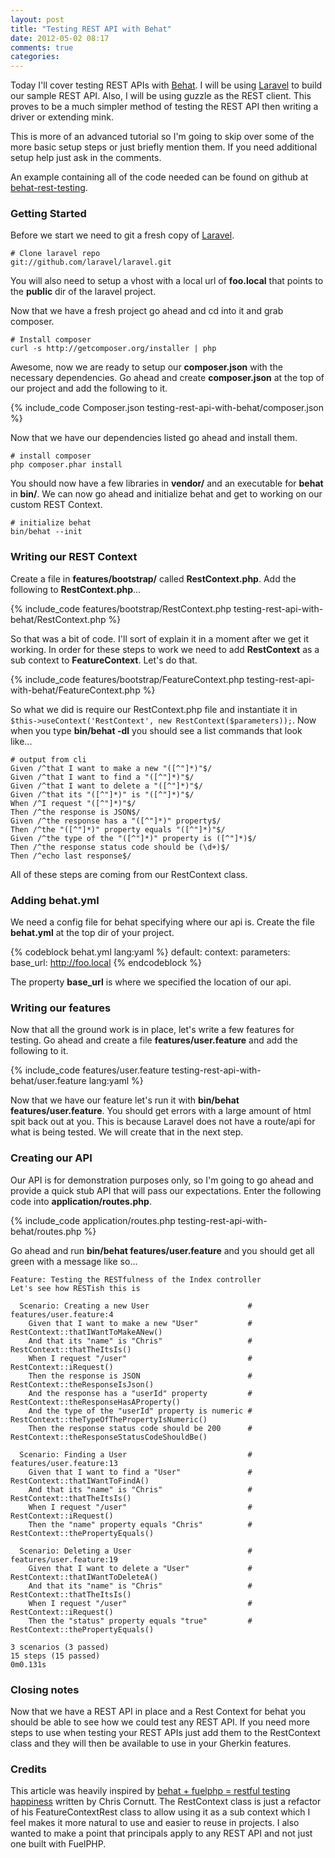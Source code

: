 ```yaml
---
layout: post
title: "Testing REST API with Behat"
date: 2012-05-02 08:17
comments: true
categories:
---
```


Today I'll cover testing REST APIs with [Behat](http://behat.org/). I will be using
[Laravel](http://laravel.com/) to build our sample REST API. Also, I will be using guzzle
as the REST client. This proves to be a much simpler method of testing the REST API then
writing a driver or extending mink.

This is more of an advanced tutorial so I'm going to skip over some of the more basic
setup steps or just briefly mention them. If you need additional setup help just ask in
the comments.

An example containing all of the code needed can be found on github at
[behat-rest-testing](https://github.com/kloy/behat-rest-testing).
<!--more-->

### Getting Started

Before we start we need to git a fresh copy of [Laravel](http://laravel.com/).

	# Clone laravel repo
	git://github.com/laravel/laravel.git

You will also need to setup a vhost with a local url of **foo.local** that points to the **public**
dir of the laravel project.

Now that we have a fresh project go ahead and cd into it and grab composer.

	# Install composer
	curl -s http://getcomposer.org/installer | php

Awesome, now we are ready to setup our **composer.json** with the necessary
dependencies. Go ahead and create **composer.json** at the top of our project and add the
following to it.

{% include_code Composer.json testing-rest-api-with-behat/composer.json %}

Now that we have our dependencies listed go ahead and install them.

	# install composer
	php composer.phar install

You should now have a few libraries in **vendor/** and an executable for **behat** in
**bin/**. We can now go ahead and initialize behat and get to working on our custom REST
Context.

	# initialize behat
	bin/behat --init

### Writing our REST Context

Create a file in **features/bootstrap/** called **RestContext.php**. Add the following to
**RestContext.php**...

{% include_code features/bootstrap/RestContext.php testing-rest-api-with-behat/RestContext.php %}

So that was a bit of code. I'll sort of explain it in a moment after we get it working. In
order for these steps to work we need to add **RestContext** as a sub context to **FeatureContext**.
Let's do that.

{% include_code features/bootstrap/FeatureContext.php testing-rest-api-with-behat/FeatureContext.php %}

So what we did is require our RestContext.php file and instantiate it in
`$this->useContext('RestContext', new RestContext($parameters));`. Now when you type
**bin/behat -dl** you should see a list commands that look like...

	# output from cli
	Given /^that I want to make a new "([^"]*)"$/
	Given /^that I want to find a "([^"]*)"$/
	Given /^that I want to delete a "([^"]*)"$/
	Given /^that its "([^"]*)" is "([^"]*)"$/
	When /^I request "([^"]*)"$/
	Then /^the response is JSON$/
	Given /^the response has a "([^"]*)" property$/
	Then /^the "([^"]*)" property equals "([^"]*)"$/
	Given /^the type of the "([^"]*)" property is ([^"]*)$/
	Then /^the response status code should be (\d+)$/
	Then /^echo last response$/

All of these steps are coming from our RestContext class.

### Adding behat.yml

We need a config file for behat specifying where our api is. Create the file **behat.yml**
at the top dir of your project.

{% codeblock behat.yml lang:yaml %}
default:
  context:
  	parameters:
    	base_url: http://foo.local
{% endcodeblock %}

The property **base_url** is where we specified the location of our api.

### Writing our features

Now that all the ground work is in place, let's write a few features for testing. Go ahead
and create a file **features/user.feature** and add the following to it.

{% include_code features/user.feature testing-rest-api-with-behat/user.feature lang:yaml %}

Now that we have our feature let's run it with **bin/behat features/user.feature**. You should
get errors with a large amount of html spit back out at you. This is because Laravel
does not have a route/api for what is being tested. We will create that in the next step.

### Creating our API

Our API is for demonstration purposes only, so I'm going to go ahead and provide a quick
stub API that will pass our expectations. Enter the following code into **application/routes.php**.

{% include_code application/routes.php testing-rest-api-with-behat/routes.php %}

Go ahead and run **bin/behat features/user.feature** and you should get all green with a
message like so...

	Feature: Testing the RESTfulness of the Index controller
    Let's see how RESTish this is

	  Scenario: Creating a new User                      # features/user.feature:4
	    Given that I want to make a new "User"           # RestContext::thatIWantToMakeANew()
	    And that its "name" is "Chris"                   # RestContext::thatTheItsIs()
	    When I request "/user"                           # RestContext::iRequest()
	    Then the response is JSON                        # RestContext::theResponseIsJson()
	    And the response has a "userId" property         # RestContext::theResponseHasAProperty()
	    And the type of the "userId" property is numeric # RestContext::theTypeOfThePropertyIsNumeric()
	    Then the response status code should be 200      # RestContext::theResponseStatusCodeShouldBe()

	  Scenario: Finding a User                           # features/user.feature:13
	    Given that I want to find a "User"               # RestContext::thatIWantToFindA()
	    And that its "name" is "Chris"                   # RestContext::thatTheItsIs()
	    When I request "/user"                           # RestContext::iRequest()
	    Then the "name" property equals "Chris"          # RestContext::thePropertyEquals()

	  Scenario: Deleting a User                          # features/user.feature:19
	    Given that I want to delete a "User"             # RestContext::thatIWantToDeleteA()
	    And that its "name" is "Chris"                   # RestContext::thatTheItsIs()
	    When I request "/user"                           # RestContext::iRequest()
	    Then the "status" property equals "true"         # RestContext::thePropertyEquals()

	3 scenarios (3 passed)
	15 steps (15 passed)
	0m0.131s

### Closing notes

Now that we have a REST API in place and a Rest Context for behat you should be able to
see how we could test any REST API. If you need more steps to use when testing your REST
APIs just add them to the RestContext class and they will then be available to use in your
Gherkin features.

### Credits

This article was heavily inspired by
[behat + fuelphp = restful testing happiness](http://blog.phpdeveloper.org/?p=456) written
by Chris Cornutt. The RestContext class is just a refactor of his FeatureContextRest class
to allow using it as a sub context which I feel makes it more natural to use and easier to
reuse in projects. I also wanted to make a point that principals apply to any REST API and
not just one built with FuelPHP.